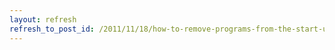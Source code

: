 ```yaml
---
layout: refresh
refresh_to_post_id: /2011/11/18/how-to-remove-programs-from-the-start-up-in-mac-os-x
---
```

